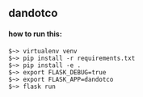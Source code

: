 ## dandotco

#### how to run this:
```
$~> virtualenv venv
$~> pip install -r requirements.txt
$~> pip install -e .
$~> export FLASK_DEBUG=true
$~> export FLASK_APP=dandotco
$~> flask run
```


